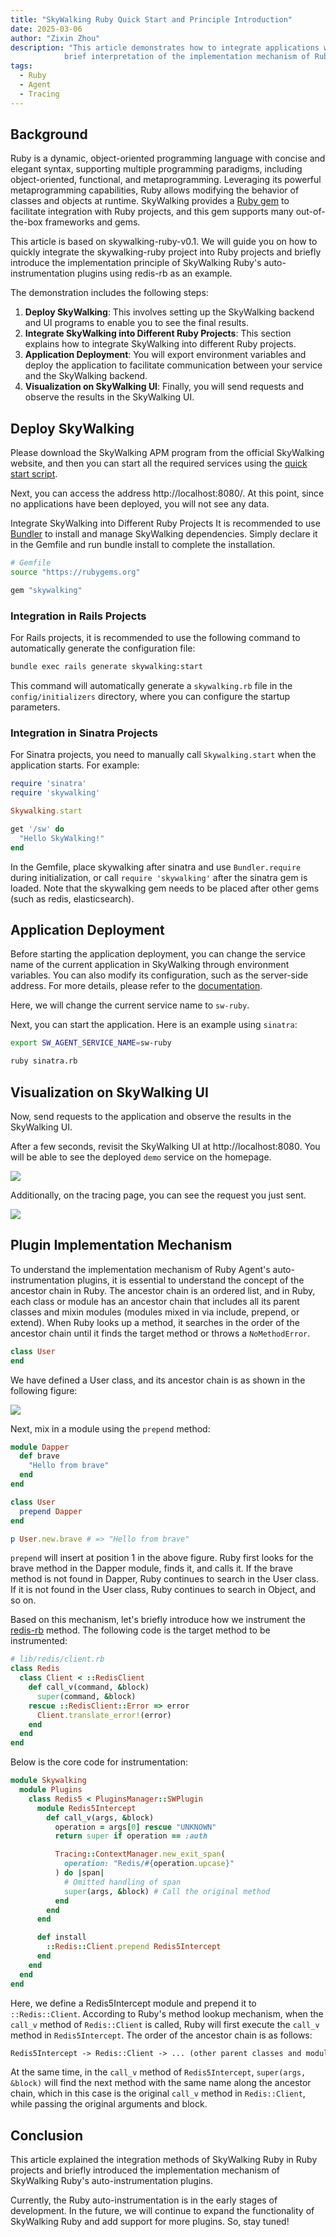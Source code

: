 ```yaml
---
title: "SkyWalking Ruby Quick Start and Principle Introduction"
date: 2025-03-06
author: "Zixin Zhou"
description: "This article demonstrates how to integrate applications with SkyWalking Ruby and provides a 
            brief interpretation of the implementation mechanism of Ruby auto-instrumentation plugins."
tags:
  - Ruby
  - Agent
  - Tracing
---
```


## Background

Ruby is a dynamic, object-oriented programming language with concise and elegant syntax, supporting multiple programming
paradigms, including object-oriented, functional, and metaprogramming. Leveraging its powerful metaprogramming
capabilities, Ruby allows modifying the behavior of classes and objects at runtime.
SkyWalking provides a [Ruby gem](https://rubygems.org/gems/skywalking) to facilitate integration with Ruby projects, and
this gem supports many out-of-the-box frameworks and gems.

This article is based on skywalking-ruby-v0.1. We will guide you on how to quickly integrate the skywalking-ruby project
into Ruby projects and briefly introduce the implementation principle of SkyWalking Ruby's auto-instrumentation plugins using
redis-rb as an example.

The demonstration includes the following steps:

1. **Deploy SkyWalking**: This involves setting up the SkyWalking backend and UI programs to enable you to 
   see the final results.
2. **Integrate SkyWalking into Different Ruby Projects**: This section explains how to integrate SkyWalking into
   different Ruby projects.
3. **Application Deployment**: You will export environment variables and deploy the application to facilitate
   communication between your service and the SkyWalking backend.
4. **Visualization on SkyWalking UI**: Finally, you will send requests and observe the results in the SkyWalking UI.

## Deploy SkyWalking

Please download the SkyWalking APM program from the official SkyWalking website, 
and then you can start all the required services using the [quick start script](https://skywalking.apache.org/docs/main/next/en/setup/backend/backend-docker/#start-the-storage-oap-and-booster-ui-with-docker-compose).

Next, you can access the address http://localhost:8080/. At this point, since no applications have been deployed, you
will not see any data.

Integrate SkyWalking into Different Ruby Projects
It is recommended to use [Bundler](https://bundler.io/) to install and manage SkyWalking dependencies. Simply declare it in the Gemfile and run
bundle install to complete the installation.

```bash
# Gemfile
source "https://rubygems.org"

gem "skywalking"
```

### Integration in Rails Projects

For Rails projects, it is recommended to use the following command to automatically generate the configuration file:

```bash
bundle exec rails generate skywalking:start
```

This command will automatically generate a `skywalking.rb` file in the `config/initializers` directory, where you can
configure the startup parameters.

### Integration in Sinatra Projects

For Sinatra projects, you need to manually call `Skywalking.start` when the application starts. For example:

```ruby
require 'sinatra'
require 'skywalking'

Skywalking.start

get '/sw' do
  "Hello SkyWalking!"
end
```

In the Gemfile, place skywalking after sinatra and use `Bundler.require` during initialization, or call 
`require 'skywalking'` after the sinatra gem is loaded. Note that the skywalking gem needs to be placed after 
other gems (such as redis, elasticsearch).

## Application Deployment

Before starting the application deployment, you can change the service name of the current application in SkyWalking
through environment variables. You can also modify its configuration, such as the server-side address. For more details,
please refer to the [documentation](https://skywalking.apache.org/docs/skywalking-ruby/next/en/setup/quick-start/#configuration).

Here, we will change the current service name to `sw-ruby`.

Next, you can start the application. Here is an example using `sinatra`:

```bash
export SW_AGENT_SERVICE_NAME=sw-ruby

ruby sinatra.rb
```

## Visualization on SkyWalking UI

Now, send requests to the application and observe the results in the SkyWalking UI.

After a few seconds, revisit the SkyWalking UI at http://localhost:8080. You will be able to see the deployed `demo`
service on the homepage.

![](service.png)

Additionally, on the tracing page, you can see the request you just sent.

![](trace.png)

## Plugin Implementation Mechanism

To understand the implementation mechanism of Ruby Agent's auto-instrumentation plugins, it is essential to understand the concept
of the ancestor chain in Ruby. The ancestor chain is an ordered list, and in Ruby, each class or module has an ancestor
chain that includes all its parent classes and mixin modules (modules mixed in via include, prepend, or extend).
When Ruby looks up a method, it searches in the order of the ancestor chain until it finds the target method or throws a
`NoMethodError`.

```ruby
class User
end
```

We have defined a User class, and its ancestor chain is as shown in the following figure:

![](p1.png)

Next, mix in a module using the `prepend` method:

```ruby
module Dapper
  def brave
    "Hello from brave"
  end
end

class User
  prepend Dapper
end

p User.new.brave # => "Hello from brave"
```

`prepend` will insert at position 1 in the above figure. Ruby first looks for the brave method in the Dapper module, finds
it, and calls it. If the brave method is not found in Dapper, Ruby continues to search in the User class. If it is not
found in the User class, Ruby continues to search in Object, and so on.

Based on this mechanism, let's briefly introduce how we instrument the [redis-rb](https://github.com/redis-rb/redis-client) method. 
The following code is the target method to be instrumented:

```ruby
# lib/redis/client.rb
class Redis
  class Client < ::RedisClient
    def call_v(command, &block)
      super(command, &block)
    rescue ::RedisClient::Error => error
      Client.translate_error!(error)
    end
  end
end
```

Below is the core code for instrumentation:

```ruby
module Skywalking
  module Plugins
    class Redis5 < PluginsManager::SWPlugin
      module Redis5Intercept
        def call_v(args, &block)
          operation = args[0] rescue "UNKNOWN"
          return super if operation == :auth

          Tracing::ContextManager.new_exit_span(
            operation: "Redis/#{operation.upcase}"
          ) do |span|
            # Omitted handling of span 
            super(args, &block) # Call the original method
          end
        end
      end

      def install
        ::Redis::Client.prepend Redis5Intercept
      end
    end
  end
end
```

Here, we define a Redis5Intercept module and prepend it to `::Redis::Client`. According to Ruby's method lookup mechanism,
when the `call_v` method of `Redis::Client` is called, Ruby will first execute the `call_v` method in `Redis5Intercept`. The
order of the ancestor chain is as follows:

```markdown
Redis5Intercept -> Redis::Client -> ... (other parent classes and modules)
```

At the same time, in the `call_v` method of `Redis5Intercept`, `super(args, &block)` will find the next method with the same
name along the ancestor chain, which in this case is the original `call_v` method in `Redis::Client`, while passing the
original arguments and block.

## Conclusion

This article explained the integration methods of SkyWalking Ruby in Ruby projects and briefly introduced the
implementation mechanism of SkyWalking Ruby's auto-instrumentation plugins.

Currently, the Ruby auto-instrumentation is in the early stages of development. In the future, we will continue to expand the
functionality of SkyWalking Ruby and add support for more plugins. So, stay tuned!